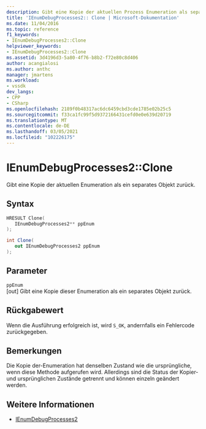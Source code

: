 ```yaml
---
description: Gibt eine Kopie der aktuellen Prozess Enumeration als separates Objekt zurück.
title: 'IEnumDebugProcesses2:: Clone | Microsoft-Dokumentation'
ms.date: 11/04/2016
ms.topic: reference
f1_keywords:
- IEnumDebugProcesses2::Clone
helpviewer_keywords:
- IEnumDebugProcesses2::Clone
ms.assetid: 3d4196d3-5a80-4f76-b8b2-f72e80c8d406
author: acangialosi
ms.author: anthc
manager: jmartens
ms.workload:
- vssdk
dev_langs:
- CPP
- CSharp
ms.openlocfilehash: 2189f0b48317ac6dc6459cbd3cde1785e02b25c5
ms.sourcegitcommit: f33ca1fc99f5d9372166431cefd0e0e639d20719
ms.translationtype: MT
ms.contentlocale: de-DE
ms.lasthandoff: 03/05/2021
ms.locfileid: "102226175"
---
```

# <a name="ienumdebugprocesses2clone"></a>IEnumDebugProcesses2::Clone
Gibt eine Kopie der aktuellen Enumeration als ein separates Objekt zurück.

## <a name="syntax"></a>Syntax

```cpp
HRESULT Clone(
   IEnumDebugProcesses2** ppEnum
);
```

```csharp
int Clone(
   out IEnumDebugProcesses2 ppEnum
);
```

## <a name="parameters"></a>Parameter
`ppEnum`\
[out] Gibt eine Kopie dieser Enumeration als ein separates Objekt zurück.

## <a name="return-value"></a>Rückgabewert
 Wenn die Ausführung erfolgreich ist, wird `S_OK`, andernfalls ein Fehlercode zurückgegeben.

## <a name="remarks"></a>Bemerkungen
 Die Kopie der-Enumeration hat denselben Zustand wie die ursprüngliche, wenn diese Methode aufgerufen wird. Allerdings sind die Status der Kopier-und ursprünglichen Zustände getrennt und können einzeln geändert werden.

## <a name="see-also"></a>Weitere Informationen
- [IEnumDebugProcesses2](../../../extensibility/debugger/reference/ienumdebugprocesses2.md)
